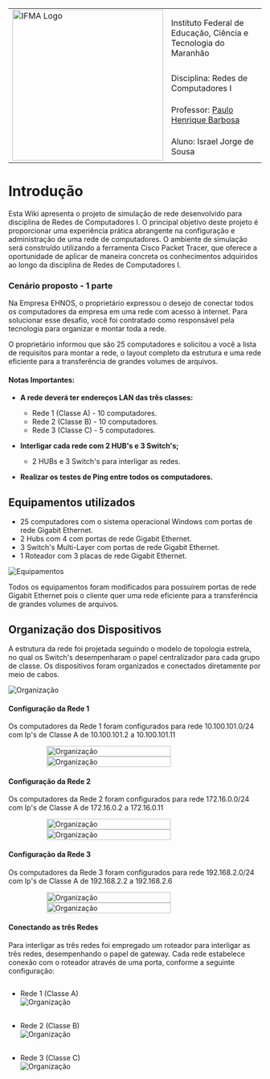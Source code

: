 <table>
  <tr>
    <td rowspan="4"><img src="./assets/ifma.jpg" alt="IFMA Logo" style="width:300px;"></td>
    <td>Instituto Federal de Educação, Ciência e Tecnologia do Maranhão</td>
  </tr>
  <tr>
    <td>Disciplina: Redes de Computadores I</td>
  </tr>
  <tr>
    <td>Professor: <a href="https://github.com/agenteph">Paulo Henrique Barbosa</a></td>
  </tr>
  <tr>
    <td>Aluno: Israel Jorge de Sousa</td>
  </tr>
</table>

# Introdução

Esta Wiki apresenta o projeto de simulação de rede desenvolvido para disciplina de Redes de Computadores I. O principal objetivo deste projeto é proporcionar uma experiência prática abrangente na configuração e administração de uma rede de computadores. O ambiente de simulação será construído utilizando a ferramenta Cisco Packet Tracer, que oferece a oportunidade de aplicar de maneira concreta os conhecimentos adquiridos ao longo da disciplina de Redes de Computadores I.

### Cenário proposto - 1 parte

Na Empresa EHNOS, o proprietário expressou o desejo de conectar todos os computadores da empresa em uma rede com acesso à internet. Para solucionar esse desafio, você foi contratado como responsável pela tecnologia para organizar e montar toda a rede.

O proprietário informou que são 25 computadores e solicitou a você a lista de requisitos para montar a rede, o layout completo da estrutura e uma rede eficiente para a transferência de grandes volumes de arquivos.

#### Notas Importantes:

- **A rede deverá ter endereços LAN das três classes:**

  - Rede 1 (Classe A) - 10 computadores.
  - Rede 2 (Classe B) - 10 computadores.
  - Rede 3 (Classe C) - 5 computadores.

- **Interligar cada rede com 2 HUB's e 3 Switch's;**

  - 2 HUBs e 3 Switch's para interligar as redes.

- **Realizar os testes de Ping entre todos os computadores.**

## Equipamentos utilizados

- 25 computadores com o sistema operacional Windows com portas de rede Gigabit Ethernet.
- 2 Hubs com 4 com portas de rede Gigabit Ethernet.
- 3 Switch's Multi-Layer com portas de rede Gigabit Ethernet.
- 1 Roteador com 3 placas de rede Gigabit Ethernet.

<img src="./assets/equipamentos-1.png" alt="Equipamentos" >

Todos os equipamentos foram modificados para possuírem portas de rede Gigabit Ethernet pois o cliente quer uma rede eficiente para a transferência de grandes volumes de arquivos.

## Organização dos Dispositivos

A estrutura da rede foi projetada seguindo o modelo de topologia estrela, no qual os Switch's desempenharam o papel centralizador para cada grupo de classe. Os dispositivos foram organizados e conectados diretamente por meio de cabos.

<img src="./assets/organizacao-rede-1.png" alt="Organização" >

#### Configuração da Rede 1

Os computadores da Rede 1 foram configurados para rede 10.100.101.0/24 com Ip's de Classe A de 10.100.101.2 a 10.100.101.11

<div style="display: flex; justify-items: center; align-items: center; flex-direction: column;" >
  <img src="./assets/rede-1.png" style="display: block; width: 70%; margin: 0 auto;" alt="Organização" >
  <img src="./assets/cf-A.png" style="display: block; width: 70%; margin: 0 auto;" alt="Organização" >
</div>

#### Configuração da Rede 2

Os computadores da Rede 2 foram configurados para rede 172.16.0.0/24 com Ip's de Classe A de 172.16.0.2 a 172.16.0.11

<div style="display: flex; justify-items: center; align-items: center; flex-direction: column;" >
  <img src="./assets/rede-2.png" style="display: block; width: 70%; margin: 0 auto;" alt="Organização" >
  <img src="./assets/cf-b.png" style="display: block; width: 70%; margin: 0 auto;" alt="Organização" >
</div>

#### Configuração da Rede 3

Os computadores da Rede 3 foram configurados para rede 192.168.2.0/24 com Ip's de Classe A de 192.168.2.2 a 192.168.2.6

<div style="display: flex; justify-items: center; align-items: center; flex-direction: column;" >
  <img src="./assets/rede-3.png" style="display: block; width: 70%; margin: 0 auto;" alt="Organização" >
  <img src="./assets/cf-c.png" style="display: block; width: 70%; margin: 0 auto;" alt="Organização" >
</div>

#### Conectando as três Redes

Para interligar as três redes foi empregado um roteador para interligar as três redes, desempenhando o papel de gateway. Cada rede estabelece conexão com o roteador através de uma porta, conforme a seguinte configuração:

<div style="display: flex; justify-items: center; flex-direction: column;" >
 <ul>
 <li style="margin-bottom:30px;">
  Rede 1 (Classe A)
   <img src="./assets/r1.png" style="display: block;" alt="Organização" >
 </li>

 <li style="margin-bottom:30px;">
  Rede 2 (Classe B)
    <img src="./assets/r2.png" style="display: block;" alt="Organização" >
 </li>

 <li>
  Rede 3 (Classe C)
    <img src="./assets/r3.png" style="display: block;" alt="Organização" >
 </li>
 
 </ul>
</div>
